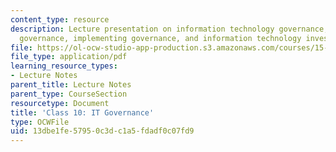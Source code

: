 ```yaml
---
content_type: resource
description: Lecture presentation on information technology governance, designing
  governance, implementing governance, and information technology investment decisions.
file: https://ol-ocw-studio-app-production.s3.amazonaws.com/courses/15-571-generating-business-value-from-information-technology-spring-2009/13dbe1fe57950c3dc1a5fdadf0c07fd9_MIT15_571s09_lec10.pdf
file_type: application/pdf
learning_resource_types:
- Lecture Notes
parent_title: Lecture Notes
parent_type: CourseSection
resourcetype: Document
title: 'Class 10: IT Governance'
type: OCWFile
uid: 13dbe1fe-5795-0c3d-c1a5-fdadf0c07fd9
---
```

